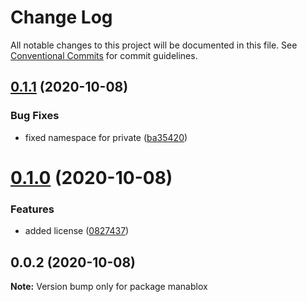 # Change Log

All notable changes to this project will be documented in this file.
See [Conventional Commits](https://conventionalcommits.org) for commit guidelines.

## [0.1.1](https://github.com/daspete/mana/compare/v0.1.0...v0.1.1) (2020-10-08)


### Bug Fixes

* fixed namespace for private ([ba35420](https://github.com/daspete/mana/commit/ba35420241ea61a05ad317f35e041405ee1d4b5b))





# [0.1.0](https://github.com/daspete/mana/compare/v0.0.2...v0.1.0) (2020-10-08)


### Features

* added license ([0827437](https://github.com/daspete/mana/commit/0827437bc3e3c61f313643fc6c2d2bb04507667b))





## 0.0.2 (2020-10-08)

**Note:** Version bump only for package manablox
